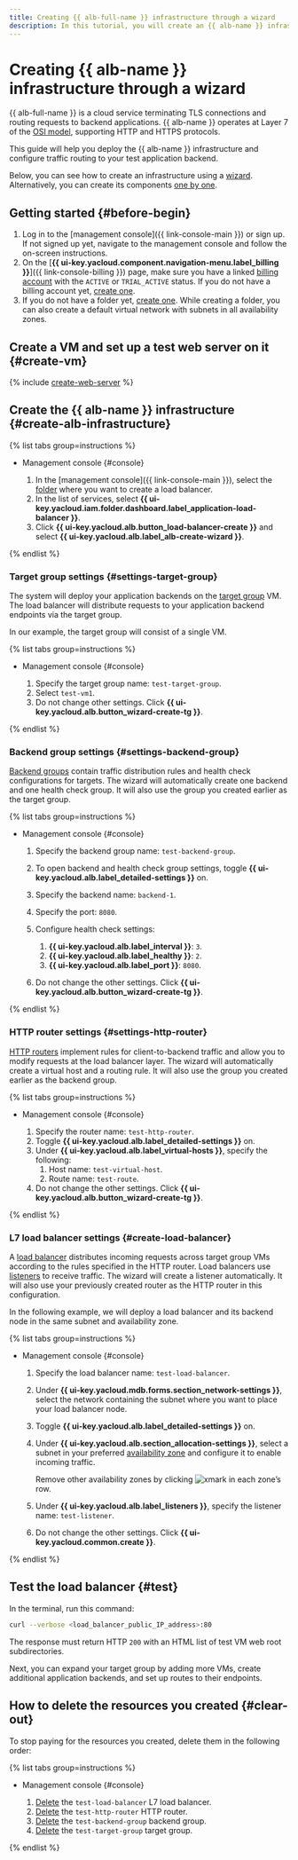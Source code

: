 ```yaml
---
title: Creating {{ alb-full-name }} infrastructure through a wizard
description: In this tutorial, you will create an {{ alb-name }} infrastructure through a wizard.
---
```


# Creating {{ alb-name }} infrastructure through a wizard


{{ alb-full-name }} is a cloud service terminating TLS connections and routing requests to backend applications. {{ alb-name }} operates at Layer 7 of the [OSI model](https://ru.wikipedia.org/wiki/OSI_model), supporting HTTP and HTTPS protocols.

This guide will help you deploy the {{ alb-name }} infrastructure and configure traffic routing to your test application backend.

Below, you can see how to create an infrastructure using a [wizard](concepts/index.md#alb-wizard). Alternatively, you can create its components [one by one](quickstart.md).

## Getting started {#before-begin}

1. Log in to the [management console]({{ link-console-main }}) or sign up. If not signed up yet, navigate to the management console and follow the on-screen instructions.
1. On the [**{{ ui-key.yacloud.component.navigation-menu.label_billing }}**]({{ link-console-billing }}) page, make sure you have a linked [billing account](../billing/concepts/billing-account.md) with the `ACTIVE` or `TRIAL_ACTIVE` status. If you do not have a billing account yet, [create one](../billing/quickstart/index.md#create_billing_account).
1. If you do not have a folder yet, [create one](../resource-manager/operations/folder/create.md). While creating a folder, you can also create a default virtual network with subnets in all availability zones.


## Create a VM and set up a test web server on it {#create-vm}

{% include [create-web-server](../_includes/application-load-balancer/create-web-server.md) %}

## Create the {{ alb-name }} infrastructure {#create-alb-infrastructure}

{% list tabs group=instructions %}

- Management console {#console}

  1. In the [management console]({{ link-console-main }}), select the [folder](../resource-manager/concepts/resources-hierarchy.md#folder) where you want to create a load balancer.
  1. In the list of services, select **{{ ui-key.yacloud.iam.folder.dashboard.label_application-load-balancer }}**.
  1. Click **{{ ui-key.yacloud.alb.button_load-balancer-create }}** and select **{{ ui-key.yacloud.alb.label_alb-create-wizard }}**.

{% endlist %}

### Target group settings {#settings-target-group}

The system will deploy your application backends on the [target group](concepts/target-group.md) VM. The load balancer will distribute requests to your application backend endpoints via the target group.

In our example, the target group will consist of a single VM.

{% list tabs group=instructions %}

- Management console {#console}

  1. Specify the target group name: `test-target-group`.
  1. Select `test-vm1`.
  1. Do not change other settings. Click **{{ ui-key.yacloud.alb.button_wizard-create-tg }}**.

{% endlist %}

### Backend group settings {#settings-backend-group}

[Backend groups](concepts/backend-group.md) contain traffic distribution rules and health check configurations for targets. The wizard will automatically create one backend and one health check group. It will also use the group you created earlier as the target group.

{% list tabs group=instructions %}

- Management console {#console}

  1. Specify the backend group name: `test-backend-group`.
   
  1. To open backend and health check group settings, toggle **{{ ui-key.yacloud.alb.label_detailed-settings }}** on.

  1. Specify the backend name: `backend-1`.

  1. Specify the port: `8080`.

  1. Configure health check settings:
      1. **{{ ui-key.yacloud.alb.label_interval }}**: `3`.
      1. **{{ ui-key.yacloud.alb.label_healthy }}**: `2`.
      1. **{{ ui-key.yacloud.alb.label_port }}**: `8080`.
  
  1. Do not change the other settings. Click **{{ ui-key.yacloud.alb.button_wizard-create-tg }}**.

{% endlist %}

### HTTP router settings {#settings-http-router}

[HTTP routers](concepts/http-router.md) implement rules for client-to-backend traffic and allow you to modify requests at the load balancer layer. The wizard will automatically create a virtual host and a routing rule. It will also use the group you created earlier as the backend group.

{% list tabs group=instructions %}

- Management console {#console}

  1. Specify the router name: `test-http-router`.
  1. Toggle **{{ ui-key.yacloud.alb.label_detailed-settings }}** on.
  1. Under **{{ ui-key.yacloud.alb.label_virtual-hosts }}**, specify the following:
     1. Host name: `test-virtual-host`.
     1. Route name: `test-route`.
  1. Do not change the other settings. Click **{{ ui-key.yacloud.alb.button_wizard-create-tg }}**.

{% endlist %}

### L7 load balancer settings {#create-load-balancer}

A [load balancer](concepts/application-load-balancer.md) distributes incoming requests across target group VMs according to the rules specified in the HTTP router. Load balancers use [listeners](concepts/application-load-balancer.md#listener) to receive traffic. The wizard will create a listener automatically. It will also use your previously created router as the HTTP router in this configuration.

In the following example, we will deploy a load balancer and its backend node in the same subnet and availability zone.

{% list tabs group=instructions %}

- Management console {#console}

  1. Specify the load balancer name: `test-load-balancer`.
  1. Under **{{ ui-key.yacloud.mdb.forms.section_network-settings }}**, select the network containing the subnet where you want to place your load balancer node.
  1. Toggle **{{ ui-key.yacloud.alb.label_detailed-settings }}** on.
  1. Under **{{ ui-key.yacloud.alb.section_allocation-settings }}**, select a subnet in your preferred [availability zone](../overview/concepts/geo-scope.md) and configure it to enable incoming traffic.

      Remove other availability zones by clicking ![xmark](../_assets/console-icons/xmark.svg) in each zone’s row.


  1. Under **{{ ui-key.yacloud.alb.label_listeners }}**, specify the listener name: `test-listener`.
   
  1. Do not change the other settings. Click **{{ ui-key.yacloud.common.create }}**.

{% endlist %}

## Test the load balancer {#test}

In the terminal, run this command:

```bash
curl --verbose <load_balancer_public_IP_address>:80
```

The response must return HTTP `200` with an HTML list of test VM web root subdirectories.

Next, you can expand your target group by adding more VMs, create additional application backends, and set up routes to their endpoints.

## How to delete the resources you created {#clear-out}

To stop paying for the resources you created, delete them in the following order:

{% list tabs group=instructions %}

- Management console {#console}

  1. [Delete](operations/application-load-balancer-delete.md) the `test-load-balancer` L7 load balancer.
  1. [Delete](operations/http-router-delete.md) the `test-http-router` HTTP router.
  1. [Delete](operations/backend-group-delete.md) the `test-backend-group` backend group.
  1. [Delete](operations/target-group-delete.md) the `test-target-group` target group.

{% endlist %}